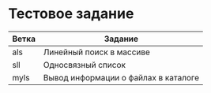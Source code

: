 # Тестовое задание

| Ветка | Задание                              |
|-------|--------------------------------------|
| als   | Линейный поиск в массиве             |
| sll   | Односвязный список                   |
| myls  | Вывод информации о файлах в каталоге |
